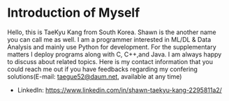 # Introduction of Myself
Hello, this is TaeKyu Kang from South Korea. Shawn is the another name you can call me as well.
I am a programmer interested in ML/DL & Data Analysis and mainly use Python for development. For the supplementary matters I deploy programs along with C, C++,and Java.
I am always happy to discuss about related topics. Here is my contact information that you could reach me out if you have feedbacks regarding my confering solutions(E-mail: taegue52@daum.net, available at any time)

* LinkedIn: https://www.linkedin.com/in/shawn-taekyu-kang-2295811a2/


<!---
Shawn-gitman/Shawn-gitman is a ✨ special ✨ repository because its `README.md` (this file) appears on your GitHub profile.
You can click the Preview link to take a look at your changes.
--->
